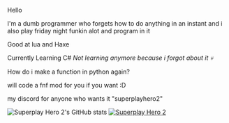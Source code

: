 Hello 

I'm a dumb programmer who forgets how to do anything in an instant and i also play friday night funkin alot and program in it

Good at lua and Haxe

Currently Learning C# *Not learning anymore because i forgot about it 💀*

How do i make a function in python again?

will code a fnf mod for you if you want :D

my discord for anyone who wants it "superplayhero2"

![Superplay Hero 2's GitHub stats](https://github-readme-stats.vercel.app/api?username=superplayhero2&show_icons=true&theme=transparent)
[![Superplay Hero 2](https://github-readme-stats.vercel.app/api/top-langs/?username=superplayhero2&layout=compact)](https://github.com/anuraghazra/github-readme-stats)
